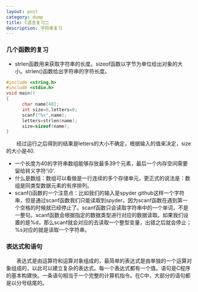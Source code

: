 ```yaml
---
layout: post
category: dump
title: C语言复习二
description: 字符串复习
---
```


### 几个函数的复习
- strlen函数用来获取字符串的长度。sizeof函数以字节为单位给出对象的大小。strlen()函数给出字符串的字符长度。

```C
#include <string.h>
#include <stdio.h>
void main()
{
      char name[40];
      int size=0,letters=0;
      scanf("%s",name);
      letters=strlen(name);
      size=sizeof(name);
}
```
　　经过运行之后得到的结果是letters的大小不确定，根据输入的值来决定，size的大小是40.
- 一个长度为40的字符串数组能够存放最多39个元素，最后一个内存空间需要留给转义字符'\0'.
- 什么是数组：数组可以看做是一行连续的多个存储单元，更正式的说法是：数组是同类型数据元素的有序排列。
- scanf()函数的一个注意点：比如我们的输入是spyder github这样一个字符串，但是通过scanf函数我们只能读取到spyder。因为scanf函数在遇到第一个空格的时候就已经停止了。scanf函数只会读取字符串中的一个单词，不是一整句。scanf函数会根据指定的数据类型进行对应的数据读取。如果我们设置的是%d，那么scanf就会对应的去读取一个整型变量，出错之后就会停止；%s对应的就是读取一个字符串。

### 表达式和语句
　　表达式是由运算符和运算对象组成的，最简单的表达式是由单独的一个运算对象组成的，以此可以建立复杂的表达式。每一个表达式都有一个值。语句是C程序的基本构建快。一条语句相当于一个完整的计算机指令。在C中，大部分的语句都是以分号结尾的。